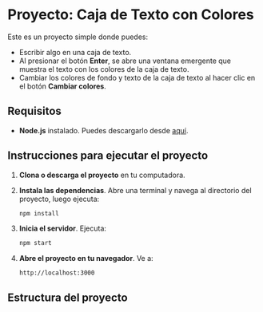 # Proyecto: Caja de Texto con Colores

Este es un proyecto simple donde puedes:

- Escribir algo en una caja de texto.
- Al presionar el botón **Enter**, se abre una ventana emergente que muestra el texto con los colores de la caja de texto.
- Cambiar los colores de fondo y texto de la caja de texto al hacer clic en el botón **Cambiar colores**.

## Requisitos

- **Node.js** instalado. Puedes descargarlo desde [aquí](https://nodejs.org/).

## Instrucciones para ejecutar el proyecto

1. **Clona o descarga el proyecto** en tu computadora.

2. **Instala las dependencias**. Abre una terminal y navega al directorio del proyecto, luego ejecuta:

   ```bash
   npm install
   ```

3. **Inicia el servidor**. Ejecuta:

   ```bash
   npm start
   ```

4. **Abre el proyecto en tu navegador**. Ve a:

   ```
   http://localhost:3000
   ```

## Estructura del proyecto

